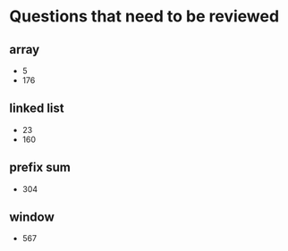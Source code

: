 # Questions that need to be reviewed

## array

* 5
* 176

## linked list

* 23
* 160

## prefix sum

* 304

## window

* 567
